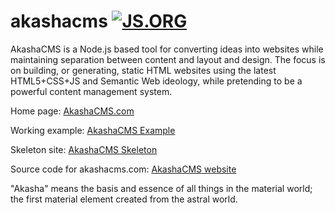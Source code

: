 akashacms  [![JS.ORG](https://img.shields.io/badge/js.org-akashacms-ffb400.svg?style=flat-square)](http://js.org)
=========

AkashaCMS is a Node.js based tool for converting ideas into websites while maintaining separation between content and layout and design.  The focus is on building, or generating, static HTML websites using the latest HTML5+CSS+JS and Semantic Web ideology, while pretending to be a powerful content management system.

Home page: [AkashaCMS.com](http://akashacms.com)

Working example: [AkashaCMS Example](https://github.com/robogeek/akashacms-example)

Skeleton site: [AkashaCMS Skeleton](https://github.com/robogeek/akashacms-skeleton)

Source code for akashacms.com: [AkashaCMS website](https://github.com/robogeek/akashacms-website)

"Akasha" means the basis and essence of all things in the material world; the first material element created from the astral world.
